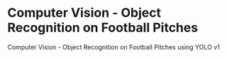 # Computer Vision - Object Recognition on Football Pitches
Computer Vision - Object Recognition on Football Pitches using YOLO v1
